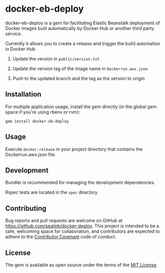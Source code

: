 # docker-eb-deploy

docker-eb-deploy is a gem for facilitating Elastic Beanstalk deployment of
Docker images built automatically by Docker Hub or another third party service.

Currently it allows you to create a release and trigger the build automation in
Docker Hub.

1. Update the version in `public/version.txt`

1. Update the version tag of the image name in `Dockerrun.aws.json`

1. Push to the updated branch and the tag as the version to origin

## Installation

For multiple application usage, install the gem directly (in the global gem
space if you're using rbenv or rvm):

```shell
gem install docker-eb-deploy
```

## Usage

Execute `docker-release` in your project directory
that contains the Dockerrun.aws.json file.

## Development

Bundler is recommended for managing the development dependencies.

Rspec tests are located in the `spec` directory.

## Contributing

Bug reports and pull requests are welcome on GitHub at
https://github.com/sealink/docker-deploy. This project is intended to be a safe,
welcoming space for collaboration, and contributors are expected to adhere to
the [Contributor Covenant](contributor-covenant.org) code of conduct.

## License

The gem is available as open source under the terms of the [MIT
License](http://opensource.org/licenses/MIT).
